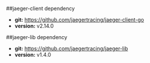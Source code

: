 ##jaeger-client dependency
- **git:** https://github.com/jaegertracing/jaeger-client-go
- **version:** v2.14.0

##jaeger-lib dependency
- **git:** https://github.com/jaegertracing/jaeger-lib
- **version:** v1.4.0
